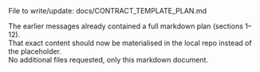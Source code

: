 <facThinking>
File to write/update: docs/CONTRACT_TEMPLATE_PLAN.md

The earlier messages already contained a full markdown plan (sections 1–12).  
That exact content should now be materialised in the local repo instead of the placeholder.  
No additional files requested, only this markdown document.  
</facFileContent>